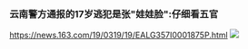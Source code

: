 ### 云南警方通报的17岁逃犯是张"娃娃脸":仔细看五官
https://news.163.com/19/0319/19/EALG357I0001875P.html
![](http://cms-bucket.ws.126.net/2019/03/19/102acdcbfd074cc6a14b608fa57e96b9.png)